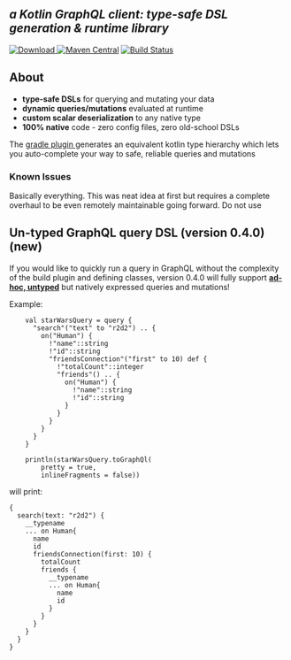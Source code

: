 ***a Kotlin GraphQL client: type-safe DSL generation & runtime library***
-----------------------------

[ ![Download](https://api.bintray.com/packages/prestongarno/kotlinq/kotlinq-gradle/images/download.svg?version=0.3.0) ](https://bintray.com/prestongarno/kotlinq/kotlinq-gradle/0.3.0/link)
[![Maven Central](https://maven-badges.herokuapp.com/maven-central/com.prestongarno.ktq/ktq-client/badge.svg)](https://maven-badges.herokuapp.com/maven-central/com.prestongarno.ktq/ktq-client)
[![Build Status](https://travis-ci.org/prestongarno/kotlinq.svg?branch=master)](https://travis-ci.org/prestongarno/kotlinq)


## About

* **type-safe DSLs** for querying and mutating your data
* **dynamic queries/mutations** evaluated at runtime
* **custom scalar deserialization** to any native type
* **100% native** code - zero config files, zero old-school DSLs

The [ gradle plugin ](kotlinq-gradle/README.md) generates an equivalent kotlin type hierarchy which 
lets you auto-complete your way to safe, reliable queries and mutations

### Known Issues

Basically everything. This was neat idea at first but requires a complete overhaul to be even remotely maintainable going forward. Do not use

## Un-typed GraphQL query DSL (version 0.4.0) (new)

If you would like to quickly run a query in GraphQL without the complexity of the build plugin and defining classes, 
version 0.4.0 will fully support [**ad-hoc, untyped**](https://github.com/prestongarno/kotlinq/blob/query-dsl/query-dsl/src/main/kotlin/DslExtensionScope.kt) but natively expressed queries and mutations!

Example:

```
    val starWarsQuery = query {
      "search"("text" to "r2d2") .. {
        on("Human") {
          !"name"::string
          !"id"::string
          "friendsConnection"("first" to 10) def {
            !"totalCount"::integer
            "friends"() .. {
              on("Human") {
                !"name"::string
                !"id"::string
              }
            }
          }
        }
      }
    }

    println(starWarsQuery.toGraphQl(
        pretty = true,
        inlineFragments = false))

```

will print:


```
{
  search(text: "r2d2") {
    __typename
    ... on Human{
      name
      id
      friendsConnection(first: 10) {
        totalCount
        friends {
          __typename
          ... on Human{
            name
            id
          }
        }
      }
    }
  }
}
```
